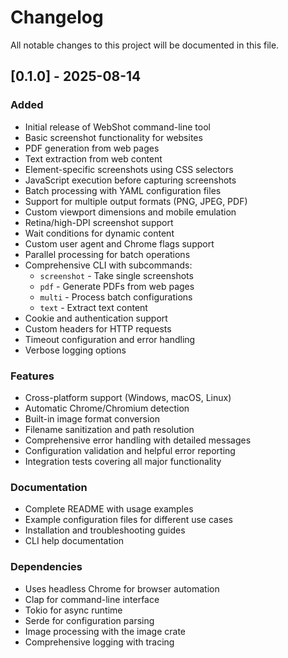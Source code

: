 # Changelog

All notable changes to this project will be documented in this file.

## [0.1.0] - 2025-08-14

### Added
- Initial release of WebShot command-line tool
- Basic screenshot functionality for websites
- PDF generation from web pages
- Text extraction from web content
- Element-specific screenshots using CSS selectors
- JavaScript execution before capturing screenshots
- Batch processing with YAML configuration files
- Support for multiple output formats (PNG, JPEG, PDF)
- Custom viewport dimensions and mobile emulation
- Retina/high-DPI screenshot support
- Wait conditions for dynamic content
- Custom user agent and Chrome flags support
- Parallel processing for batch operations
- Comprehensive CLI with subcommands:
  - `screenshot` - Take single screenshots
  - `pdf` - Generate PDFs from web pages
  - `multi` - Process batch configurations
  - `text` - Extract text content
- Cookie and authentication support
- Custom headers for HTTP requests
- Timeout configuration and error handling
- Verbose logging options

### Features
- Cross-platform support (Windows, macOS, Linux)
- Automatic Chrome/Chromium detection
- Built-in image format conversion
- Filename sanitization and path resolution
- Comprehensive error handling with detailed messages
- Configuration validation and helpful error reporting
- Integration tests covering all major functionality

### Documentation
- Complete README with usage examples
- Example configuration files for different use cases
- Installation and troubleshooting guides
- CLI help documentation

### Dependencies
- Uses headless Chrome for browser automation
- Clap for command-line interface
- Tokio for async runtime
- Serde for configuration parsing
- Image processing with the image crate
- Comprehensive logging with tracing
